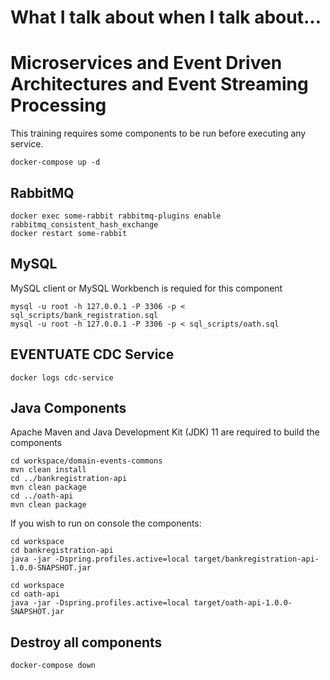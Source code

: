 # What I talk about when I talk about...
# Microservices and Event Driven Architectures and Event Streaming Processing

This training requires some components to be run before executing any service.

```shell
docker-compose up -d
```

## RabbitMQ

```shell
docker exec some-rabbit rabbitmq-plugins enable rabbitmq_consistent_hash_exchange
docker restart some-rabbit
```

## MySQL

MySQL client or MySQL Workbench is requied for this component

```shell
mysql -u root -h 127.0.0.1 -P 3306 -p < sql_scripts/bank_registration.sql
mysql -u root -h 127.0.0.1 -P 3306 -p < sql_scripts/oath.sql
```

## EVENTUATE CDC Service
```shell
docker logs cdc-service
```

## Java Components

Apache Maven and Java Development Kit (JDK) 11 are required to build the components

```shell
cd workspace/domain-events-commons
mvn clean install
cd ../bankregistration-api
mvn clean package
cd ../oath-api
mvn clean package
```

If you wish to run on console the components:

```shell
cd workspace
cd bankregistration-api
java -jar -Dspring.profiles.active=local target/bankregistration-api-1.0.0-SNAPSHOT.jar
```

```shell
cd workspace
cd oath-api
java -jar -Dspring.profiles.active=local target/oath-api-1.0.0-SNAPSHOT.jar
```


## Destroy all components
```shell
docker-compose down
```
